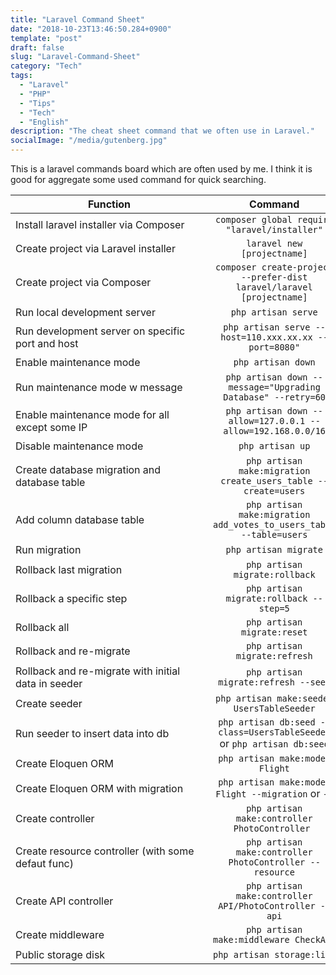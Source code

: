 ```yaml
---
title: "Laravel Command Sheet"
date: "2018-10-23T13:46:50.284+0900"
template: "post"
draft: false
slug: "Laravel-Command-Sheet"
category: "Tech"
tags:
  - "Laravel"
  - "PHP"
  - "Tips"
  - "Tech"
  - "English"
description: "The cheat sheet command that we often use in Laravel."
socialImage: "/media/gutenberg.jpg"
---
```


This is a laravel commands board which are often used by me. I think it is good for aggregate some used command for quick searching.

| <div style="width:300px">Function</div>   |                    Command                                               |
| --------------------------------------------------------------|:------------------------------------------------------------------------:| 
| Install laravel installer via Composer                        | `composer global require "laravel/installer"`                            |
| Create project via Laravel installer                          | `laravel new [projectname]`                                              |
| Create project via Composer                                   | `composer create-project --prefer-dist laravel/laravel [projectname]`    |
| Run local development server                                  | `php artisan serve`                                                      |
| Run development server on specific port and host              | `php artisan serve --host=110.xxx.xx.xx --port=8080"`                    |
| Enable maintenance mode                                       | `php artisan down`                                                       |
| Run maintenance mode w message                                | `php artisan down --message="Upgrading Database" --retry=60`             |
| Enable maintenance mode for all except some IP                | `php artisan down --allow=127.0.0.1 --allow=192.168.0.0/16`              |
| Disable maintenance mode                                      | `php artisan up`                                                         |
| Create database migration and database table                  | `php artisan make:migration create_users_table --create=users`           |
| Add column database table                                     | `php artisan make:migration add_votes_to_users_table --table=users`      |
| Run migration                                                 | `php artisan migrate`                                                    |
| Rollback last migration                                       | `php artisan migrate:rollback`                                           |
| Rollback a specific step                                      | `php artisan migrate:rollback --step=5`                                  |
| Rollback all                                                  | `php artisan migrate:reset`                                              |
| Rollback and re-migrate                                       | `php artisan migrate:refresh`                                            |
| Rollback and re-migrate with initial data in seeder           | `php artisan migrate:refresh --seed`                                     |
| Create seeder                                                 | `php artisan make:seeder UsersTableSeeder`                               |
| Run seeder to insert data into db                             | `php artisan db:seed --class=UsersTableSeeder` or `php artisan db:seed`  |
| Create Eloquen ORM                                            | `php artisan make:model Flight`                                          |
| Create Eloquen ORM with migration                             | `php artisan make:model Flight --migration` or `-m`                      |
| Create controller                                             | `php artisan make:controller PhotoController `                           |
| Create resource controller (with some defaut func)            | `php artisan make:controller PhotoController --resource`                 |
| Create API controller                                         | `php artisan make:controller API/PhotoController --api`                  |
| Create middleware                                             | `php artisan make:middleware CheckAge`                                   |
| Public storage disk                                           | `php artisan storage:link`                                               |